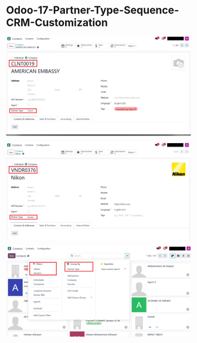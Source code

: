 ﻿# Odoo-17-Partner-Type-Sequence-CRM-Customization


![1](./qs_crm_partner_customization/static/description/1.png)


![2](./qs_crm_partner_customization/static/description/2.png)


![3](./qs_crm_partner_customization/static/description/3.png)
